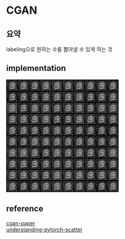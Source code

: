 # CGAN
## 요약
labeling으로 원하는 수를 뽑아낼 수 있게 하는 것
## implementation
![result](./result/result.gif)
## reference
[cgan-paper](https://arxiv.org/pdf/1411.1784.pdf)  
[understanding-pytorch-scatter](https://medium.com/@yang6367/understand-torch-scatter-b0fd6275331c)